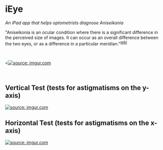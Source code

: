 # iEye

*An iPad app that helps optometrists diagnose Aniseikonia*

"Aniseikonia is an ocular condition where there is a significant difference in the perceived size of images. 
It can occur as an overall difference between the two eyes, or as a difference in a particular meridian."<sup>[wiki](https://en.wikipedia.org/wiki/Aniseikonia)</sup> 

<br>

<<a href="http://imgur.com/SLnT2Q9"><img src="http://i.imgur.com/SLnT2Q9.gif" title="source: imgur.com" /></a>

<br>

Vertical Test (tests for astigmatisms on the y-axis)
---------------------------------
<a href="http://imgur.com/b0Jwe4F"><img src="http://i.imgur.com/b0Jwe4F.gif" title="source: imgur.com" /></a>
<br>

Horizontal Test (tests for astigmatisms on the x-axis)
---------------------------------
<a href="http://imgur.com/bHJDUXG"><img src="http://i.imgur.com/bHJDUXG.gif" title="source: imgur.com" /></a>